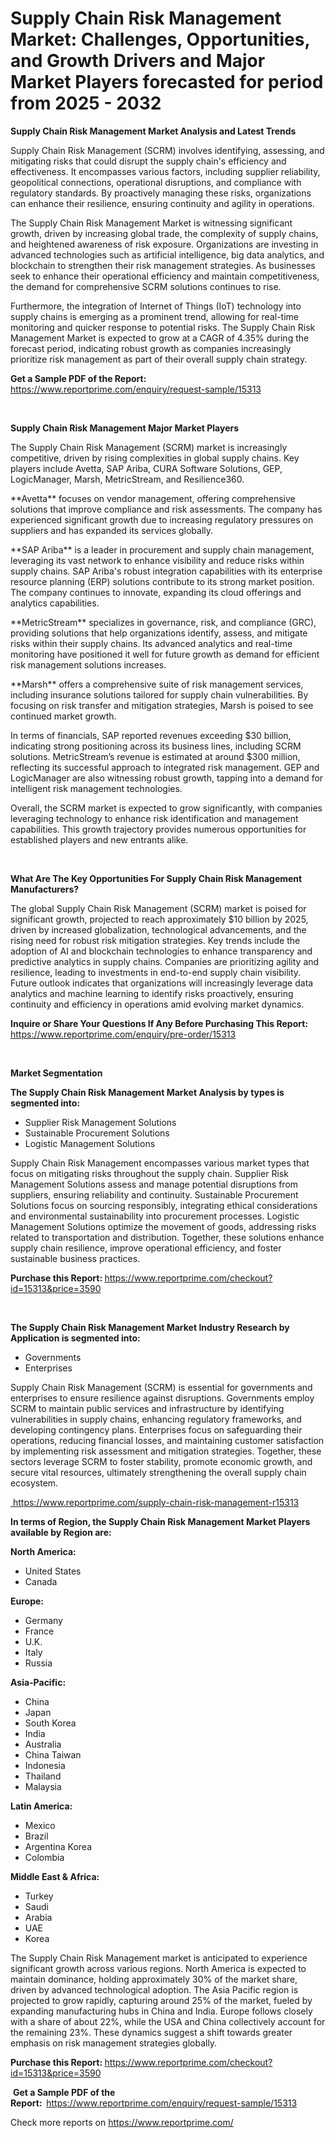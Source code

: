 <p><h1>Supply Chain Risk Management Market: Challenges, Opportunities, and Growth Drivers and Major Market Players forecasted for period from 2025 - 2032</h1></p><p><strong>Supply Chain Risk Management Market Analysis and Latest Trends</strong></p>
<p><p>Supply Chain Risk Management (SCRM) involves identifying, assessing, and mitigating risks that could disrupt the supply chain's efficiency and effectiveness. It encompasses various factors, including supplier reliability, geopolitical connections, operational disruptions, and compliance with regulatory standards. By proactively managing these risks, organizations can enhance their resilience, ensuring continuity and agility in operations.</p><p>The Supply Chain Risk Management Market is witnessing significant growth, driven by increasing global trade, the complexity of supply chains, and heightened awareness of risk exposure. Organizations are investing in advanced technologies such as artificial intelligence, big data analytics, and blockchain to strengthen their risk management strategies. As businesses seek to enhance their operational efficiency and maintain competitiveness, the demand for comprehensive SCRM solutions continues to rise.</p><p>Furthermore, the integration of Internet of Things (IoT) technology into supply chains is emerging as a prominent trend, allowing for real-time monitoring and quicker response to potential risks. The Supply Chain Risk Management Market is expected to grow at a CAGR of 4.35% during the forecast period, indicating robust growth as companies increasingly prioritize risk management as part of their overall supply chain strategy.</p></p>
<p><strong>Get a Sample PDF of the Report:&nbsp;</strong> <a href="https://www.reportprime.com/enquiry/request-sample/15313?utm_campaign=3099&utm_medium=2&utm_source=Github&utm_content=ia&utm_term=20032025&utm_id=supply-chain-risk-management">https://www.reportprime.com/enquiry/request-sample/15313</a></p>
<p>&nbsp;</p>
<p><strong>Supply Chain Risk Management Major Market Players</strong></p>
<p><p>The Supply Chain Risk Management (SCRM) market is increasingly competitive, driven by rising complexities in global supply chains. Key players include Avetta, SAP Ariba, CURA Software Solutions, GEP, LogicManager, Marsh, MetricStream, and Resilience360.</p><p>**Avetta** focuses on vendor management, offering comprehensive solutions that improve compliance and risk assessments. The company has experienced significant growth due to increasing regulatory pressures on suppliers and has expanded its services globally.</p><p>**SAP Ariba** is a leader in procurement and supply chain management, leveraging its vast network to enhance visibility and reduce risks within supply chains. SAP Ariba's robust integration capabilities with its enterprise resource planning (ERP) solutions contribute to its strong market position. The company continues to innovate, expanding its cloud offerings and analytics capabilities.</p><p>**MetricStream** specializes in governance, risk, and compliance (GRC), providing solutions that help organizations identify, assess, and mitigate risks within their supply chains. Its advanced analytics and real-time monitoring have positioned it well for future growth as demand for efficient risk management solutions increases.</p><p>**Marsh** offers a comprehensive suite of risk management services, including insurance solutions tailored for supply chain vulnerabilities. By focusing on risk transfer and mitigation strategies, Marsh is poised to see continued market growth.</p><p>In terms of financials, SAP reported revenues exceeding $30 billion, indicating strong positioning across its business lines, including SCRM solutions. MetricStream’s revenue is estimated at around $300 million, reflecting its successful approach to integrated risk management. GEP and LogicManager are also witnessing robust growth, tapping into a demand for intelligent risk management technologies.</p><p>Overall, the SCRM market is expected to grow significantly, with companies leveraging technology to enhance risk identification and management capabilities. This growth trajectory provides numerous opportunities for established players and new entrants alike.</p></p>
<p>&nbsp;</p>
<p><strong>What Are The Key Opportunities For Supply Chain Risk Management Manufacturers?</strong></p>
<p><p>The global Supply Chain Risk Management (SCRM) market is poised for significant growth, projected to reach approximately $10 billion by 2025, driven by increased globalization, technological advancements, and the rising need for robust risk mitigation strategies. Key trends include the adoption of AI and blockchain technologies to enhance transparency and predictive analytics in supply chains. Companies are prioritizing agility and resilience, leading to investments in end-to-end supply chain visibility. Future outlook indicates that organizations will increasingly leverage data analytics and machine learning to identify risks proactively, ensuring continuity and efficiency in operations amid evolving market dynamics.</p></p>
<p><strong>Inquire or Share Your Questions If Any Before Purchasing This Report:</strong> <a href="https://www.reportprime.com/enquiry/pre-order/15313?utm_campaign=3099&utm_medium=2&utm_source=Github&utm_content=ia&utm_term=20032025&utm_id=supply-chain-risk-management">https://www.reportprime.com/enquiry/pre-order/15313</a></p>
<p>&nbsp;</p>
<p><strong>Market Segmentation</strong></p>
<p><strong>The Supply Chain Risk Management Market Analysis by types is segmented into:</strong></p>
<p><ul><li>Supplier Risk Management Solutions</li><li>Sustainable Procurement Solutions</li><li>Logistic Management Solutions</li></ul></p>
<p><p>Supply Chain Risk Management encompasses various market types that focus on mitigating risks throughout the supply chain. Supplier Risk Management Solutions assess and manage potential disruptions from suppliers, ensuring reliability and continuity. Sustainable Procurement Solutions focus on sourcing responsibly, integrating ethical considerations and environmental sustainability into procurement processes. Logistic Management Solutions optimize the movement of goods, addressing risks related to transportation and distribution. Together, these solutions enhance supply chain resilience, improve operational efficiency, and foster sustainable business practices.</p></p>
<p><strong>Purchase this Report:&nbsp;</strong><a href="https://www.reportprime.com/checkout?id=15313&price=3590&utm_campaign=3099&utm_medium=2&utm_source=Github&utm_content=ia&utm_term=20032025&utm_id=supply-chain-risk-management">https://www.reportprime.com/checkout?id=15313&price=3590</a></p>
<p>&nbsp;</p>
<p><strong>The Supply Chain Risk Management Market Industry Research by Application is segmented into:</strong></p>
<p><ul><li>Governments</li><li>Enterprises</li></ul></p>
<p><p>Supply Chain Risk Management (SCRM) is essential for governments and enterprises to ensure resilience against disruptions. Governments employ SCRM to maintain public services and infrastructure by identifying vulnerabilities in supply chains, enhancing regulatory frameworks, and developing contingency plans. Enterprises focus on safeguarding their operations, reducing financial losses, and maintaining customer satisfaction by implementing risk assessment and mitigation strategies. Together, these sectors leverage SCRM to foster stability, promote economic growth, and secure vital resources, ultimately strengthening the overall supply chain ecosystem.</p></p>
<p><a href="https://www.reportprime.com/supply-chain-risk-management-r15313?utm_campaign=3099&utm_medium=2&utm_source=Github&utm_content=ia&utm_term=20032025&utm_id=supply-chain-risk-management">&nbsp;https://www.reportprime.com/supply-chain-risk-management-r15313</a></p>
<p><strong>In terms of Region, the Supply Chain Risk Management Market Players available by Region are:</strong></p>
<p>
    <p> <strong> North America: </strong>
        <ul>
            <li>United States</li>
            <li>Canada</li>
        </ul>
        </p> 
    <p> <strong> Europe: </strong>
        <ul>
            <li>Germany</li>
            <li>France</li>
            <li>U.K.</li>
            <li>Italy</li>
            <li>Russia</li>
        </ul>
        </p> 
    <p> <strong> Asia-Pacific: </strong>
        <ul>
            <li>China</li>
            <li>Japan</li>
            <li>South Korea</li>
            <li>India</li>
            <li>Australia</li>
            <li>China Taiwan</li>
            <li>Indonesia</li>
            <li>Thailand</li>
            <li>Malaysia</li>
        </ul>
        </p> 
    <p> <strong> Latin America: </strong>
        <ul>
            <li>Mexico</li>
            <li>Brazil</li>
            <li>Argentina Korea</li>
            <li>Colombia</li>
        </ul>
        </p> 
    <p> <strong> Middle East & Africa: </strong>
        <ul>
            <li>Turkey</li>
            <li>Saudi</li>
            <li>Arabia</li>
            <li>UAE</li>
            <li>Korea</li>
        </ul>
    </p>
    </p>
<p><p>The Supply Chain Risk Management market is anticipated to experience significant growth across various regions. North America is expected to maintain dominance, holding approximately 30% of the market share, driven by advanced technological adoption. The Asia Pacific region is projected to grow rapidly, capturing around 25% of the market, fueled by expanding manufacturing hubs in China and India. Europe follows closely with a share of about 22%, while the USA and China collectively account for the remaining 23%. These dynamics suggest a shift towards greater emphasis on risk management strategies globally.</p></p>
<p><strong>Purchase this Report: </strong><a href="https://www.reportprime.com/checkout?id=15313&price=3590&utm_campaign=3099&utm_medium=2&utm_source=Github&utm_content=ia&utm_term=20032025&utm_id=supply-chain-risk-management">https://www.reportprime.com/checkout?id=15313&price=3590</a></p>
<p>&nbsp;<strong>Get a Sample PDF of the Report:&nbsp;&nbsp;</strong><a href="https://www.reportprime.com/enquiry/request-sample/15313?utm_campaign=3099&utm_medium=2&utm_source=Github&utm_content=ia&utm_term=20032025&utm_id=supply-chain-risk-management">https://www.reportprime.com/enquiry/request-sample/15313</a></p>
<p><strong></strong></p>
<p>Check more reports on <a href="https://www.reportprime.com/?utm_campaign=3099&utm_medium=2&utm_source=Github&utm_content=ia&utm_term=20032025&utm_id=supply-chain-risk-management">https://www.reportprime.com/</a></p>